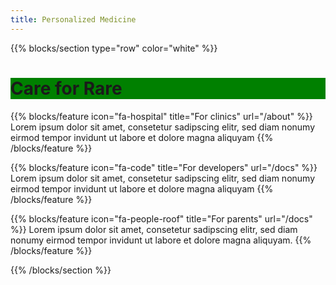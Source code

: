 ```yaml
---
title: Personalized Medicine
---
```


{{% blocks/section type="row" color="white" %}}

<div class="mb-4">
<div class="d-inline-flex p-2" style="background: green">
<h1 class="-text-white display-5 m-0 fw-bold">Care for Rare</h1>
</div>
</div>

{{% blocks/feature icon="fa-hospital" title="For clinics" url="/about" %}}
Lorem ipsum dolor sit amet, consetetur sadipscing elitr, sed diam nonumy eirmod tempor invidunt ut labore et dolore magna aliquyam
{{% /blocks/feature %}}


{{% blocks/feature icon="fa-code" title="For developers" url="/docs" %}}
Lorem ipsum dolor sit amet, consetetur sadipscing elitr, sed diam nonumy eirmod tempor invidunt ut labore et dolore magna aliquyam
{{% /blocks/feature %}}

{{% blocks/feature icon="fa-people-roof" title="For parents" url="/docs" %}}
Lorem ipsum dolor sit amet, consetetur sadipscing elitr, sed diam nonumy eirmod tempor invidunt ut labore et dolore magna aliquyam.
{{% /blocks/feature %}}

{{% /blocks/section %}}